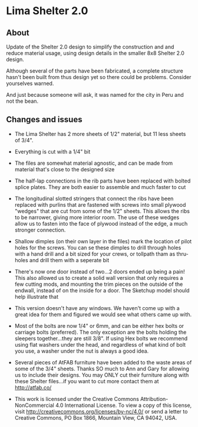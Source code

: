 # Lima Shelter 2.0

## About
Update of the Shelter 2.0 design to simplify the construction and and reduce material usage, using design details in the smaller 8x8 Shelter 2.0 design. 

Although several of the parts have been fabricated, a complete structure hasn't been built from thus design yet so there could be problems. Consider yourselves warned.

And just because someone will ask, it was named for the city in Peru and not the bean.

## Changes and issues

* The Lima Shelter has 2 more sheets of 1/2" material, but 11 less sheets of 3/4". 

* Everything is cut with a 1/4" bit

* The files are somewhat material agnostic, and can be made from material that's close to the designed size

* The half-lap connections in the rib parts have been replaced with bolted splice plates. They are both easier to assemble and much faster to cut

* The longitudinal slotted stringers that connect the ribs have been replaced with purlins that are fastened with screws into small plywood "wedges" that are cut from some of the 1/2" sheets. This allows the ribs to be narrower, giving more interior room. The use of these wedges allow us to fasten into the face of plywood instead of the edge, a much stronger connection.

* Shallow dimples (on their own layer in the files) mark the location of pilot holes for the screws. You can se these dimples to drill through holes with a hand drill and a bit sized for your crews, or tollpath tham as thru-holes and drill them with a seperate bit

* There's now one door instead of two...2 doors ended up being a pain! This also allowed us to create a solid wall version that only requires a few cutting mods, and mounting the trim pieces on the outside of the endwall, instead of on the inside for a door. The Sketchup model should help illustrate that

* This version doesn't have any windows. We haven't come up with a great idea for them and figured we would see what others came up with.

* Most of the bolts are now 1/4" or 6mm, and can be either hex bolts or carriage bolts (preferred). The only exception are the bolts holding the sleepers together...they are still 3/8". If using Hex bolts we recommend using flat washers under the head, and regardless of what kind of bolt you use, a washer under the nut is always a good idea.

* Several pieces of AtFAB furniture have been added to the waste areas of some of the 3/4" sheets. Thanks SO much to Ann and Gary for allowing us to include their designs. You may ONLY cut their furniture along with these Shelter files...if you want to cut more contact them at http://atfab.co/

* This work is licensed under the Creative Commons Attribution-NonCommercial 4.0 International License. To view a copy of this license, visit http://creativecommons.org/licenses/by-nc/4.0/ or send a letter to Creative Commons, PO Box 1866, Mountain View, CA 94042, USA.

